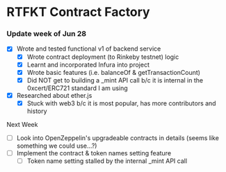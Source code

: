 # RTFKT Contract Factory

### Update week of Jun 28

- [x] Wrote and tested functional v1 of backend service
  - [x] Wrote contract deployment (to Rinkeby testnet) logic
  - [x] Learnt and incorporated Infura into project
  - [x] Wrote basic features (i.e. balanceOf & getTransactionCount)
  - [x] Did NOT get to building a _mint API call b/c it is internal in the 0xcert/ERC721 standard I am using
- [x] Researched about ether.js 
  - [x] Stuck with web3 b/c it is most popular, has more contributors and history

Next Week

- [ ] Look into OpenZeppelin's upgradeable contracts in details (seems like something we could use...?)
- [ ] Implement the contract & token names setting feature
  - [ ] Token name setting stalled by the internal _mint API call 
